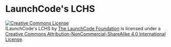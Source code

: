 # LaunchCode's LCHS

<a rel="license" href="http://creativecommons.org/licenses/by-nc-sa/4.0/"><img alt="Creative Commons License" style="border-width:0" src="https://i.creativecommons.org/l/by-nc-sa/4.0/88x31.png" /></a><br /><span xmlns:dct="http://purl.org/dc/terms/" property="dct:title">ILaunchCode's LCHS</span> by <a xmlns:cc="http://creativecommons.org/ns#" href="https://www.launchcode.org/" property="cc:attributionName" rel="cc:attributionURL">The LaunchCode Foundation</a> is licensed under a <a rel="license" href="http://creativecommons.org/licenses/by-nc-sa/4.0/">Creative Commons Attribution-NonCommercial-ShareAlike 4.0 International License</a>.


